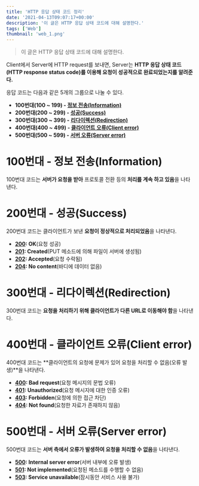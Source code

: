```yaml
---
title: 'HTTP 응답 상태 코드 정리'
date: '2021-04-13T09:07:17+00:00'
description: '이 글은 HTTP 응답 상태 코드에 대해 설명한다.'
tags: ['Web']
thumbnail: 'web_1.png'
---
```


> 이 글은 HTTP 응답 상태 코드에 대해 설명한다.

Client에서 Server에 HTTP request를 보내면, Server는 **HTTP 응답 상태 코드(HTTP response status code)를 이용해 요청이 성공적으로 완료되었는지를 알려준다.**

응답 코드는 다음과 같은 5개의 그룹으로 나눌 수 있다.

- **100번대(100 ~ 199) - <u>정보 전송(Information)</u>**
- **200번대(200 ~ 299) - <u>성공(Success)</u>**
- **300번대(300 ~ 399) - <u>리다이렉션(Redirection)</u>**
- **400번대(400 ~ 499) - <u>클라이언트 오류(Client error)</u>**
- **500번대(500 ~ 599) - <u>서버 오류(Server error)</u>**

# 100번대 - 정보 전송(Information)

100번대 코드는 **서버가 요청을 받아** 프로토콜 전환 등의 **처리를 계속 하고 있음**을 나타낸다.

# 200번대 - 성공(Success)

200번대 코드는 클라이언트가 보낸 **요청이 정상적으로 처리되었음**을 나타낸다.

- **<u>200</u>: OK**(요청 성공)
- **<u>201</u>: Created**(PUT 메소드에 의해 파일이 서버에 생성됨)
- **<u>202</u>: Accepted**(요청 수락됨)
- **<u>204</u>: No content**(바디에 데이터 없음)

# 300번대 - 리다이렉션(Redirection)

300번대 코드는 **요청을 처리하기 위해 클라이언트가 다른 URL로 이동해야 함**을 나타낸다.

# 400번대 - 클라이언트 오류(Client error)

400번대 코드는 **클라이언트의 요청에 문제가 있어 요청을 처리할 수 없음(오류 발생)**을 나타낸다.

- **<u>400</u>: Bad request**(요청 메시지의 문법 오류)
- **<u>401</u>: Unauthorized**(요청 메시지에 대한 인증 오류)
- **<u>403</u>: Forbidden**(요청에 의한 접근 차단)
- **<u>404</u>: Not found**(요청한 자료가 존재하지 않음)

# 500번대 - 서버 오류(Server error)

500번대 코드는 **서버 측에서 오류가 발생하여 요청을 처리할 수 없음**을 나타낸다.

- **<u>500</u>: Internal server error**(서버 내부에 오류 발생)
- **<u>501</u>: Not implemented**(요청된 메소드를 수행할 수 없음)
- **<u>503</u>: Service unavailable**(잠시동안 서비스 사용 불가)
